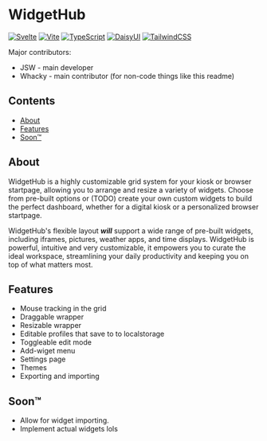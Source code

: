 # WidgetHub

[![Svelte](https://img.shields.io/badge/svelte-%23f1413d.svg?style=for-the-badge&logo=svelte&logoColor=white)](https://svelte.dev/)
[![Vite](https://img.shields.io/badge/vite-%23646CFF.svg?style=for-the-badge&logo=vite&logoColor=white)](https://vitejs.dev/)
[![TypeScript](https://img.shields.io/badge/typescript-%23007ACC.svg?style=for-the-badge&logo=typescript&logoColor=white)](https://www.typescriptlang.org/)
[![DaisyUI](https://img.shields.io/badge/daisyui-5A0EF8?style=for-the-badge&logo=daisyui&logoColor=white)](https://daisyui.com/)
[![TailwindCSS](https://img.shields.io/badge/tailwindcss-%2338B2AC.svg?style=for-the-badge&logo=tailwind-css&logoColor=white)](https://tailwindcss.com/)

Major contributors:

- JSW - main developer
- Whacky - main contributor (for non-code things like this readme)

## Contents

- [About](#about)
- [Features](#features)
- [Soon™](#soon)

## About

WidgetHub is a highly customizable grid system for your kiosk or browser startpage, allowing you to arrange and resize a variety of widgets. Choose from pre-built options or (TODO) create your own custom widgets to build the perfect dashboard, whether for a digital kiosk or a personalized browser startpage.

WidgetHub's flexible layout ***will*** support a wide range of pre-built widgets, including iframes, pictures, weather apps, and time displays. WidgetHub is powerful, intuitive and very customizable, it empowers you to curate the ideal workspace, streamlining your daily productivity and keeping you on top of what matters most.

## Features

- Mouse tracking in the grid
- Draggable wrapper
- Resizable wrapper
- Editable profiles that save to to localstorage
- Toggleable edit mode
- Add-wiget menu
- Settings page
- Themes
- Exporting and importing

## Soon™
- Allow for widget importing.
- Implement actual widgets lols
